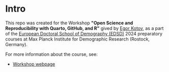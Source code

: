
# Intro

<!-- badges: start -->
<!-- badges: end -->

This repo was created for the Workshop **"Open Science and Reproducibility with Quarto, GitHub, and R"** gived by [Egor Kotov](https://www.ekotov.pro/), as a part of the [European Doctoral School of Demography (EDSD)](https://www.eaps.nl/edsd/About-EDSD) 2024 preparatory courses at Max Planck Institute for Demographic Research (Rostock, Germany).

For more information about the course, see:

  - [Workshop webpage](https://www.ekotov.pro/2024-EDSD-open-science-quarto-github/)

